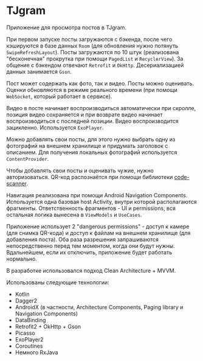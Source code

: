 # TJgram #

Приложение для просмотра постов в TJgram.

При первом запуске посты загружаются с бэкенда, после чего кэшируются в базе данных `Room` (для обновления нужно
потянуть `SwipeRefreshLayout`). Посты загружаются по 10 штук (реализована "бесконечная" прокрутка при помощи
`PagedList` и `RecyclerView`). За общение с бэкендом отвечают `Retrofit` и `OkHttp`.
Десериализацией данных занимается `Gson`.

Пост может содержать как фото, так и видео. Посты можно оценивать. Оценки обновляются в режиме реального времени
(при помощи `WebSocket`, который работает в сервисе).

Видео в посте начинает воспроизводиться автоматически при скролле, позиция видео
сохраняется и при возврате видео начинает воспроизводиться с последней позиции.
Видео воспроизводится зацикленно. Используется `ExoPlayer`.

Можно добавлять свои посты, для этого нужно выбрать одну из фотографий на внешнем хранилище
и придумать заголовок с описанием. Для получения локальных фотографий используется `ContentProvider`.

Чтобы добавлять свои посты и оценивать чужие, нужно авторизоваться. QR-код распознаётся при помощи
библиотеки [code-scanner](https://github.com/yuriy-budiyev/code-scanner).

Навигация реализована при помощи Android Navigation Components. Используется одна базовая host Activity,
внутри которой располагаются фрагменты. Ответственность фрагментов - UI и permissions, вся остальная логика
вынесена в `ViewModels` и `UseCases`.

Приложение использует 2 "dangerous permissions" - доступ к камере (для снимка QR-кода) и
доступ к файлам на внешнем хранилище (для добавления поста). Оба раза разрешения запрашиваются
непосредственно перед тем моментом, когда они будут нужны. Вдальнейшем, если их отключить, приложение
будет работать нормально.

В разработке использовался подход Clean Architecture + MVVM.

Использованы следующие технологии:
- Kotlin
- Dagger2
- AndroidX (в частности, Architecture Components, Paging library и Navigation Components)
- DataBinding
- Retrofit2 + OkHttp + Gson
- Picasso
- ExoPlayer2
- Coroutines
- Немного RxJava